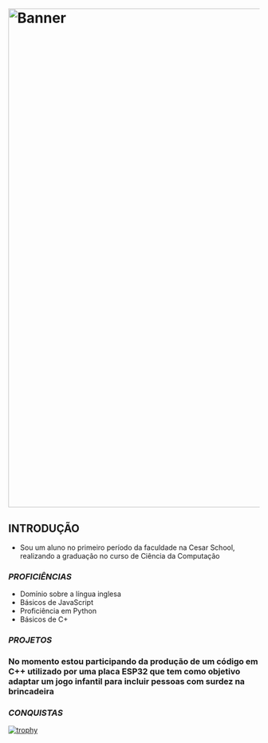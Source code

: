 # <img align="center" alt="Banner" width="1000" src="https://i.ibb.co/s9s0HwKk/banner-3.png">
## **INTRODUÇÃO**
- Sou um aluno no primeiro período da faculdade na Cesar School, realizando a graduação no curso de Ciência da Computação

### *PROFICIÊNCIAS*
- Domínio sobre a língua inglesa
- Básicos de JavaScript
- Proficiência em Python
- Básicos de C+

### *PROJETOS*
### No momento estou participando da produção de um código em C++ utilizado por uma placa ESP32 que tem como objetivo adaptar um jogo infantil para incluir pessoas com surdez na brincadeira 

### *CONQUISTAS*
[![trophy](https://github-profile-trophy.vercel.app/?username=neivals)](https://github.com/ryo-ma/github-profile-trophy)


<!--
**neivals/neivals** is a ✨ _special_ ✨ repository because its `README.md` (this file) appears on your GitHub profile.

Here are some ideas to get you started:

- 🔭 I’m currently working on ...
- 🌱 I’m currently learning ...
- 👯 I’m looking to collaborate on ...
- 🤔 I’m looking for help with ...
- 💬 Ask me about ...
- 📫 How to reach me: ...
- 😄 Pronouns: ...
- ⚡ Fun fact: ...
-->
